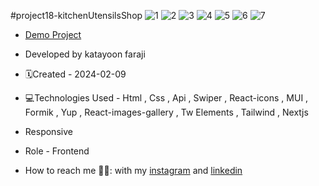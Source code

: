 #project18-kitchenUtensilsShop
![1](https://github.com/katayoon-faraji-web/project18-kitchenUtensilsShop/assets/144775981/e618c9d5-7c6a-4dc0-93ab-bab373074698)
![2](https://github.com/katayoon-faraji-web/project18-kitchenUtensilsShop/assets/144775981/5177dedc-1580-44c8-b765-10a65386a24c)
![3](https://github.com/katayoon-faraji-web/project18-kitchenUtensilsShop/assets/144775981/69999dca-9f11-4d06-a13d-857cd0b0357d)
![4](https://github.com/katayoon-faraji-web/project18-kitchenUtensilsShop/assets/144775981/d60d15c4-995b-4f59-accd-620f43271e35)
![5](https://github.com/katayoon-faraji-web/project18-kitchenUtensilsShop/assets/144775981/3808ead6-1ac5-4878-a536-a59694dd9e71)
![6](https://github.com/katayoon-faraji-web/project18-kitchenUtensilsShop/assets/144775981/bb926e0b-ee9b-44da-a11b-4cd120c2505a)
![7](https://github.com/katayoon-faraji-web/project18-kitchenUtensilsShop/assets/144775981/2a376015-16eb-4b60-ac4e-19eebd9342ac)


- [Demo Project](https://project18-kitchen-utensils-shop-yddv.vercel.app/)

- Developed by katayoon faraji

- 🗓️Created - 2024-02-09

- 💻Technologies Used - Html , Css , Api , Swiper , React-icons , MUI , Formik , Yup , React-images-gallery , Tw Elements , Tailwind , Nextjs

- Responsive
  
- Role - Frontend

- How to reach me 👩🏻: with my [instagram](https://instagram.com/katayoon_faraji_web) and [linkedin](https://www.linkedin.com/in/katayoon-faraji-web-3b722b207r)
